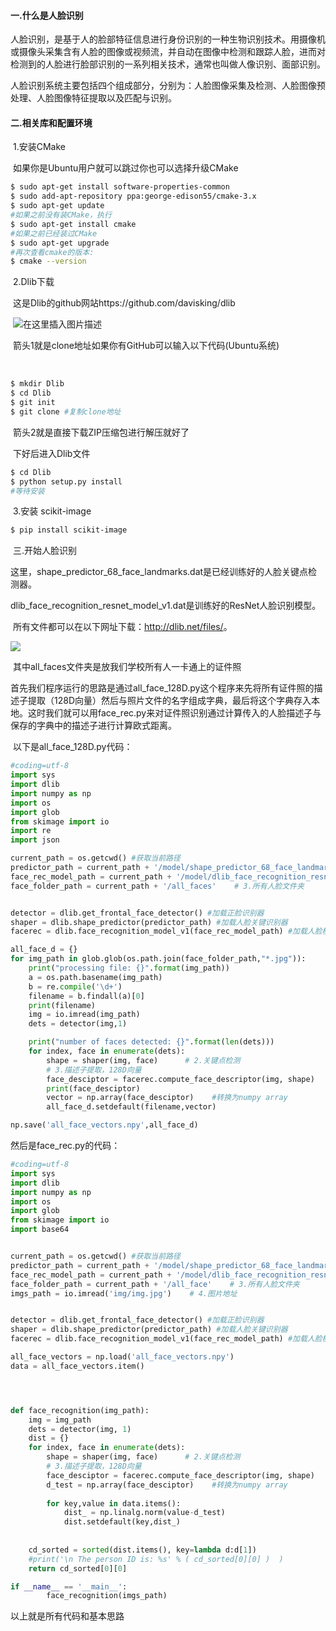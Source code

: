 #### 一.什么是人脸识别

​	人脸识别，是基于人的脸部特征信息进行身份识别的一种生物识别技术。用摄像机或摄像头采集含有人脸的图像或视频流，并自动在图像中检测和跟踪人脸，进而对检测到的人脸进行脸部识别的一系列相关技术，通常也叫做人像识别、面部识别。

​	人脸识别系统主要包括四个组成部分，分别为：人脸图像采集及检测、人脸图像预处理、人脸图像特征提取以及匹配与识别。

#### 二.相关库和配置环境

​	1.安装CMake

​	如果你是Ubuntu用户就可以跳过你也可以选择升级CMake

```bash
$ sudo apt-get install software-properties-common
$ sudo add-apt-repository ppa:george-edison55/cmake-3.x
$ sudo apt-get update
#如果之前没有装CMake，执行
$ sudo apt-get install cmake
#如果之前已经装过CMake
$ sudo apt-get upgrade
#再次查看cmake的版本:
$ cmake --version
```

​	2.Dlib下载

​	这是Dlib的github网站https://github.com/davisking/dlib

​	![在这里插入图片描述](C:\\Users11193\\Desktop\\通过人脸识别来返回学号信息(一卡通)\a1.png)

​	箭头1就是clone地址如果你有GitHub可以输入以下代码(Ubuntu系统)

​	

```bash
$ mkdir Dlib
$ cd Dlib
$ git init
$ git clone #复制clone地址
```



​	箭头2就是直接下载ZIP压缩包进行解压就好了

​	下好后进入Dlib文件

```bash
$ cd Dlib
$ python setup.py install
#等待安装
```

​	3.安装 scikit-image

```bash
$ pip install scikit-image
```

​	三.开始人脸识别

​	这里，shape_predictor_68_face_landmarks.dat是已经训练好的人脸关键点检测器。

​	dlib_face_recognition_resnet_model_v1.dat是训练好的ResNet人脸识别模型。

​	所有文件都可以在以下网址下载：<http://dlib.net/files/>。

![](C:\Users\11193\Desktop\通过人脸识别来返回学号信息(一卡通)\a2.png)

​	其中all_faces文件夹是放我们学校所有人一卡通上的证件照

​	首先我们程序运行的思路是通过all_face_128D.py这个程序来先将所有证件照的描述子提取（128D向量）然后与照片文件的名字组成字典，最后将这个字典存入本地。这时我们就可以用face_rec.py来对证件照识别通过计算传入的人脸描述子与保存的字典中的描述子进行计算欧式距离。

​	以下是all_face_128D.py代码：



```python
#coding=utf-8
import sys
import dlib
import numpy as np
import os
import glob
from skimage import io
import re
import json

current_path = os.getcwd() #获取当前路径
predictor_path = current_path + '/model/shape_predictor_68_face_landmarks.dat'  # 1.人脸关键点检测器
face_rec_model_path = current_path + '/model/dlib_face_recognition_resnet_model_v1.dat'   # 2.人脸识别模型
face_folder_path = current_path + '/all_faces'    # 3.所有人脸文件夹


detector = dlib.get_frontal_face_detector() #加载正脸识别器
shaper = dlib.shape_predictor(predictor_path) #加载人脸关键识别器
facerec = dlib.face_recognition_model_v1(face_rec_model_path) #加载人脸模型

all_face_d = {}
for img_path in glob.glob(os.path.join(face_folder_path,"*.jpg")):
    print("processing file: {}".format(img_path))
    a = os.path.basename(img_path)
    b = re.compile('\d+')
    filename = b.findall(a)[0]
    print(filename)
    img = io.imread(img_path)
    dets = detector(img,1)

    print("number of faces detected: {}".format(len(dets)))
    for index, face in enumerate(dets):
        shape = shaper(img, face)      # 2.关键点检测
        # 3.描述子提取，128D向量
        face_desciptor = facerec.compute_face_descriptor(img, shape)  
        print(face_desciptor)
        vector = np.array(face_desciptor)    #转换为numpy array
        all_face_d.setdefault(filename,vector)

np.save('all_face_vectors.npy',all_face_d)
```



然后是face_rec.py的代码：

```python
#coding=utf-8
import sys
import dlib
import numpy as np
import os
import glob
from skimage import io
import base64


current_path = os.getcwd() #获取当前路径
predictor_path = current_path + '/model/shape_predictor_68_face_landmarks.dat'  # 1.人脸关键点检测器
face_rec_model_path = current_path + '/model/dlib_face_recognition_resnet_model_v1.dat'   # 2.人脸识别模型
face_folder_path = current_path + '/all_face'    # 3.所有人脸文件夹
imgs_path = io.imread('img/img.jpg')    # 4.图片地址


detector = dlib.get_frontal_face_detector() #加载正脸识别器
shaper = dlib.shape_predictor(predictor_path) #加载人脸关键识别器
facerec = dlib.face_recognition_model_v1(face_rec_model_path) #加载人脸模型 

all_face_vectors = np.load('all_face_vectors.npy')
data = all_face_vectors.item()




def face_recognition(img_path):
    img = img_path
    dets = detector(img, 1)
    dist = {}
    for index, face in enumerate(dets):
        shape = shaper(img, face)      # 2.关键点检测
        # 3.描述子提取，128D向量
        face_desciptor = facerec.compute_face_descriptor(img, shape)   
        d_test = np.array(face_desciptor)    #转换为numpy array
        
        for key,value in data.items():
            dist_ = np.linalg.norm(value-d_test)
            dist.setdefault(key,dist_)
            
    
    cd_sorted = sorted(dist.items(), key=lambda d:d[1])
    #print('\n The person ID is: %s' % ( cd_sorted[0][0] )  ) 
    return cd_sorted[0][0]

if __name__ == '__main__':
        face_recognition(imgs_path)
```

  以上就是所有代码和基本思路
